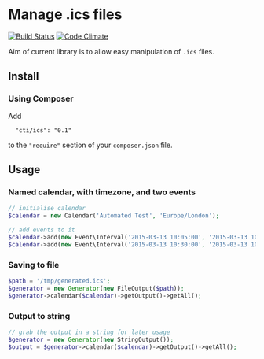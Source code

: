 # Manage .ics files

[![Build Status](https://travis-ci.org/lolaent/ics.svg?branch=master)](https://travis-ci.org/lolaent/ics)
[![Code Climate](https://codeclimate.com/github/lolaent/ics/badges/gpa.svg)](https://codeclimate.com/github/lolaent/ics)

Aim of current library is to allow easy manipulation of `.ics` files.

## Install

### Using Composer
Add
```
  "cti/ics": "0.1"
```
to the `"require"` section of your `composer.json` file.

## Usage

### Named calendar, with timezone, and two events

```php
// initialise calendar
$calendar = new Calendar('Automated Test', 'Europe/London');

// add events to it
$calendar->add(new Event\Interval('2015-03-13 10:05:00', '2015-03-13 10:19:59', 'Daily scrum'));
$calendar->add(new Event\Interval('2015-03-13 10:30:00', '2015-03-13 10:49:59', 'Weekly project review'));
```

### Saving to file
```php
$path = '/tmp/generated.ics';
$generator = new Generator(new FileOutput($path));
$generator->calendar($calendar)->getOutput()->getAll();
```

### Output to string
```php
// grab the output in a string for later usage
$generator = new Generator(new StringOutput());
$output = $generator->calendar($calendar)->getOutput()->getAll();
```

